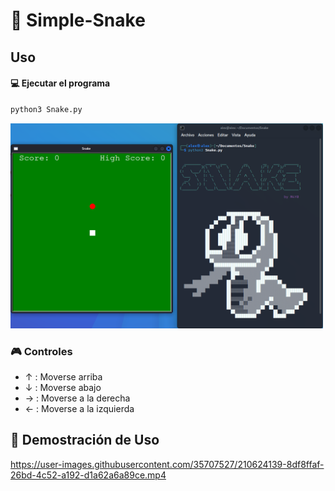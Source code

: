 # :snake: Simple-Snake

## Uso

#### :computer: Ejecutar el programa

```bash
python3 Snake.py
```

<img src="/media/Snake.png" width="500" title="use example">

### :video_game: Controles

* ↑ : Moverse arriba
* ↓ : Moverse abajo
* → : Moverse a la derecha
* ← : Moverse a la izquierda

## :movie_camera: Demostración de Uso

https://user-images.githubusercontent.com/35707527/210624139-8df8ffaf-26bd-4c52-a192-d1a62a6a89ce.mp4
